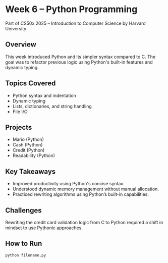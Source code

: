 # Week 6 – Python Programming

Part of CS50x 2025 – Introduction to Computer Science by Harvard University

## Overview
This week introduced Python and its simpler syntax compared to C. The goal was to refactor previous logic using Python's built-in features and dynamic typing.

## Topics Covered
- Python syntax and indentation
- Dynamic typing
- Lists, dictionaries, and string handling
- File I/O

## Projects
- Mario (Python)
- Cash (Python)
- Credit (Python)
- Readability (Python)

## Key Takeaways
- Improved productivity using Python's concise syntax.
- Understood dynamic memory management without manual allocation.
- Practiced rewriting algorithms using Python’s built-in capabilities.

## Challenges
Rewriting the credit card validation logic from C to Python required a shift in mindset to use Pythonic approaches.

## How to Run
```bash
python filename.py
